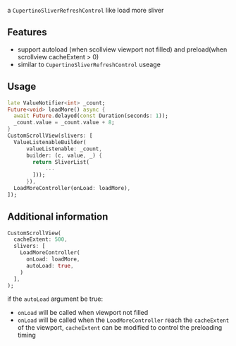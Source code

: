 <!--
This README describes the package. If you publish this package to pub.dev,
this README's contents appear on the landing page for your package.

For information about how to write a good package README, see the guide for
[writing package pages](https://dart.dev/guides/libraries/writing-package-pages).

For general information about developing packages, see the Dart guide for
[creating packages](https://dart.dev/guides/libraries/create-library-packages)
and the Flutter guide for
[developing packages and plugins](https://flutter.dev/developing-packages).
-->

a `CupertinoSliverRefreshControl` like load more sliver 

## Features

- support autoload (when scollview viewport not filled) and preload(when scrollview cacheExtent > 0)
- similar to `CupertinoSliverRefreshControl` useage

## Usage

```dart
late ValueNotifier<int> _count;
Future<void> loadMore() async {
  await Future.delayed(const Duration(seconds: 1));
  _count.value = _count.value + 8;
}
CustomScrollView(slivers: [
  ValueListenableBuilder(
      valueListenable: _count,
      builder: (c, value, _) {
        return SliverList(
            ...
        ]));
      }),
  LoadMoreController(onLoad: loadMore),
]);
```

## Additional information
```dart
CustomScrollView(
  cacheExtent: 500,
  slivers: [
    LoadMoreController(
      onLoad: loadMore,
      autoLoad: true,
    )
  ],
);
```
if the `autoLoad` argument be true:
* `onLoad` will be called when viewport not filled
* `onLoad` will be called when the `LoadMoreController`
 reach the `cacheExtent` of the viewport, `cacheExtent` can be modified to control the preloading timing
